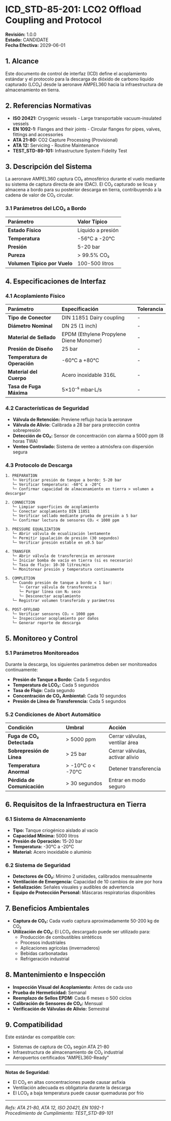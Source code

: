 # ICD_STD-85-201: LCO2 Offload Coupling and Protocol

**Revisión:** 1.0.0  
**Estado:** CANDIDATE  
**Fecha Efectiva:** 2029-06-01

## 1. Alcance

Este documento de control de interfaz (ICD) define el acoplamiento estándar y el protocolo para la descarga de dióxido de carbono líquido capturado (LCO₂) desde la aeronave AMPEL360 hacia la infraestructura de almacenamiento en tierra.

## 2. Referencias Normativas

- **ISO 20421:** Cryogenic vessels - Large transportable vacuum-insulated vessels
- **EN 1092-1:** Flanges and their joints - Circular flanges for pipes, valves, fittings and accessories
- **ATA 21-80:** CO2 Capture Processing (Provisional)
- **ATA 12:** Servicing - Routine Maintenance
- **TEST_STD-89-101:** Infrastructure System Fidelity Test

## 3. Descripción del Sistema

La aeronave AMPEL360 captura CO₂ atmosférico durante el vuelo mediante su sistema de captura directa de aire (DAC). El CO₂ capturado se licua y almacena a bordo para su posterior descarga en tierra, contribuyendo a la cadena de valor de CO₂ circular.

### 3.1 Parámetros del LCO₂ a Bordo

| Parámetro | Valor Típico |
|:----------|:-------------|
| **Estado Físico** | Líquido a presión |
| **Temperatura** | -56°C a -20°C |
| **Presión** | 5-20 bar |
| **Pureza** | > 99.5% CO₂ |
| **Volumen Típico por Vuelo** | 100-500 litros |

## 4. Especificaciones de Interfaz

### 4.1 Acoplamiento Físico

| Parámetro | Especificación | Tolerancia |
|:----------|:---------------|:-----------|
| **Tipo de Conector** | DIN 11851 Dairy coupling | - |
| **Diámetro Nominal** | DN 25 (1 inch) | - |
| **Material de Sellado** | EPDM (Ethylene Propylene Diene Monomer) | - |
| **Presión de Diseño** | 25 bar | - |
| **Temperatura de Operación** | -60°C a +80°C | - |
| **Material del Cuerpo** | Acero inoxidable 316L | - |
| **Tasa de Fuga Máxima** | 5×10⁻⁵ mbar·L/s | - |

### 4.2 Características de Seguridad

- **Válvula de Retención:** Previene reflujo hacia la aeronave
- **Válvula de Alivio:** Calibrada a 28 bar para protección contra sobrepresión
- **Detección de CO₂:** Sensor de concentración con alarma a 5000 ppm (8 horas TWA)
- **Venteo Controlado:** Sistema de venteo a atmósfera con dispersión segura

### 4.3 Protocolo de Descarga

```
1. PREPARATION
   └─ Verificar presión de tanque a bordo: 5-20 bar
   └─ Verificar temperatura: -60°C a -20°C
   └─ Confirmar capacidad de almacenamiento en tierra > volumen a descargar

2. CONNECTION
   └─ Limpiar superficies de acoplamiento
   └─ Conectar acoplamiento DIN 11851
   └─ Verificar sellado mediante prueba de presión a 5 bar
   └─ Confirmar lectura de sensores CO₂ < 1000 ppm

3. PRESSURE EQUALIZATION
   └─ Abrir válvula de ecualización lentamente
   └─ Permitir igualación de presión (30 segundos)
   └─ Verificar presión estable en ±0.5 bar

4. TRANSFER
   └─ Abrir válvula de transferencia en aeronave
   └─ Iniciar bomba de vacío en tierra (si es necesario)
   └─ Tasa de flujo: 10-30 litros/min
   └─ Monitorear presión y temperatura continuamente

5. COMPLETION
   └─ Cuando presión de tanque a bordo < 1 bar:
      └─ Cerrar válvula de transferencia
      └─ Purgar línea con N₂ seco
      └─ Desconectar acoplamiento
   └─ Registrar volumen transferido y parámetros

6. POST-OFFLOAD
   └─ Verificar sensores CO₂ < 1000 ppm
   └─ Inspeccionar acoplamiento por daños
   └─ Generar reporte de descarga
```

## 5. Monitoreo y Control

### 5.1 Parámetros Monitoreados

Durante la descarga, los siguientes parámetros deben ser monitoreados continuamente:

- **Presión de Tanque a Bordo:** Cada 5 segundos
- **Temperatura de LCO₂:** Cada 5 segundos
- **Tasa de Flujo:** Cada segundo
- **Concentración de CO₂ Ambiental:** Cada 10 segundos
- **Presión de Línea de Transferencia:** Cada 5 segundos

### 5.2 Condiciones de Abort Automático

| Condición | Umbral | Acción |
|:----------|:-------|:-------|
| **Fuga de CO₂ Detectada** | > 5000 ppm | Cerrar válvulas, ventilar área |
| **Sobrepresión de Línea** | > 25 bar | Cerrar válvulas, activar alivio |
| **Temperatura Anormal** | > -10°C o < -70°C | Detener transferencia |
| **Pérdida de Comunicación** | > 30 segundos | Entrar en modo seguro |

## 6. Requisitos de la Infraestructura en Tierra

### 6.1 Sistema de Almacenamiento

- **Tipo:** Tanque criogénico aislado al vacío
- **Capacidad Mínima:** 5000 litros
- **Presión de Operación:** 15-20 bar
- **Temperatura:** -30°C a -20°C
- **Material:** Acero inoxidable o aluminio

### 6.2 Sistema de Seguridad

- **Detectores de CO₂:** Mínimo 2 unidades, calibrados mensualmente
- **Ventilación de Emergencia:** Capacidad de 10 cambios de aire por hora
- **Señalización:** Señales visuales y audibles de advertencia
- **Equipo de Protección Personal:** Máscaras respiratorias disponibles

## 7. Beneficios Ambientales

- **Captura de CO₂:** Cada vuelo captura aproximadamente 50-200 kg de CO₂
- **Utilización de CO₂:** El LCO₂ descargado puede ser utilizado para:
  - Producción de combustibles sintéticos
  - Procesos industriales
  - Aplicaciones agrícolas (invernaderos)
  - Bebidas carbonatadas
  - Refrigeración industrial

## 8. Mantenimiento e Inspección

- **Inspección Visual del Acoplamiento:** Antes de cada uso
- **Prueba de Hermeticidad:** Semanal
- **Reemplazo de Sellos EPDM:** Cada 6 meses o 500 ciclos
- **Calibración de Sensores de CO₂:** Mensual
- **Verificación de Válvulas de Alivio:** Semestral

## 9. Compatibilidad

Este estándar es compatible con:
- Sistemas de captura de CO₂ según ATA 21-80
- Infraestructura de almacenamiento de CO₂ industrial
- Aeropuertos certificados "AMPEL360-Ready"

---

**Notas de Seguridad:**
- El CO₂ en altas concentraciones puede causar asfixia
- Ventilación adecuada es obligatoria durante la descarga
- El LCO₂ a baja temperatura puede causar quemaduras por frío

---

*Refs: ATA 21-80, ATA 12, ISO 20421, EN 1092-1*  
*Procedimiento de Cumplimiento: TEST_STD-89-101*
